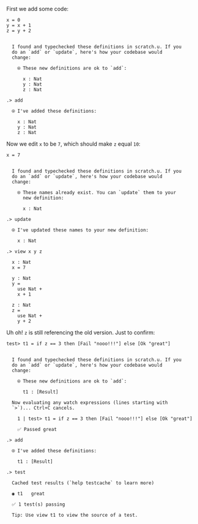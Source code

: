 First we add some code:

```unison
x = 0
y = x + 1
z = y + 2
```

```ucm

  I found and typechecked these definitions in scratch.u. If you
  do an `add` or `update`, here's how your codebase would
  change:
  
    ⍟ These new definitions are ok to `add`:
    
      x : Nat
      y : Nat
      z : Nat

```
```ucm
.> add

  ⍟ I've added these definitions:
  
    x : Nat
    y : Nat
    z : Nat

```
Now we edit `x` to be `7`, which should make `z` equal `10`:

```unison
x = 7
```

```ucm

  I found and typechecked these definitions in scratch.u. If you
  do an `add` or `update`, here's how your codebase would
  change:
  
    ⍟ These names already exist. You can `update` them to your
      new definition:
    
      x : Nat

```
```ucm
.> update

  ⍟ I've updated these names to your new definition:
  
    x : Nat

.> view x y z

  x : Nat
  x = 7
  
  y : Nat
  y =
    use Nat +
    x + 1
  
  z : Nat
  z =
    use Nat +
    y + 2

```
Uh oh! `z` is still referencing the old version. Just to confirm:

```unison
test> t1 = if z == 3 then [Fail "nooo!!!"] else [Ok "great"]
```

```ucm

  I found and typechecked these definitions in scratch.u. If you
  do an `add` or `update`, here's how your codebase would
  change:
  
    ⍟ These new definitions are ok to `add`:
    
      t1 : [Result]
  
  Now evaluating any watch expressions (lines starting with
  `>`)... Ctrl+C cancels.

    1 | test> t1 = if z == 3 then [Fail "nooo!!!"] else [Ok "great"]
    
    ✅ Passed great

```
```ucm
.> add

  ⍟ I've added these definitions:
  
    t1 : [Result]

.> test

  Cached test results (`help testcache` to learn more)
  
  ◉ t1   great
  
  ✅ 1 test(s) passing
  
  Tip: Use view t1 to view the source of a test.

```
